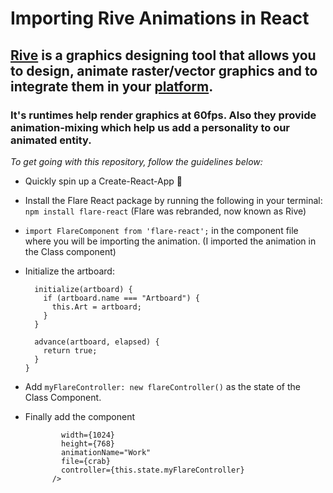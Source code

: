 # Importing Rive Animations in React

## [Rive](https://rive.app/) is a graphics designing tool that allows you to design, animate raster/vector graphics and to integrate them in your [platform](https://rive.app/runtimes).
### It's runtimes help render graphics at 60fps. Also they provide animation-mixing which help us add a personality to our animated entity. 

*To get going with this repository, follow the guidelines below:*

* Quickly spin up a Create-React-App :bicyclist:

* Install the Flare React package by running the following in your terminal:
  `npm install flare-react`
  (Flare was rebranded, now known as Rive)
  
* `import FlareComponent from 'flare-react';` 
   in the component file where you will be importing the animation.
   (I imported the animation in the <App /> Class component)

* Initialize the artboard:
  ```class flareController extends FlareComponent.Controller {
    initialize(artboard) {
      if (artboard.name === "Artboard") {
        this.Art = artboard;
      }
    }

    advance(artboard, elapsed) {
      return true;
    }
  }
   ```
* Add `myFlareController: new flareController()` as the state of the <App /> Class Component.
* Finally add the component
  ```<FlareComponent
          width={1024}
          height={768}
          animationName="Work"
          file={crab}
          controller={this.state.myFlareController}
        />
    ```
